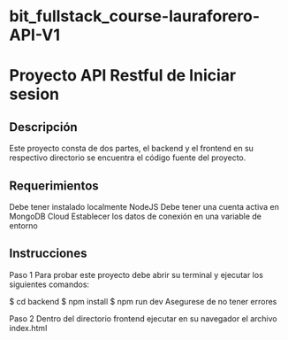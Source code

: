 # bit_fullstack_course-lauraforero-API-V1
# Proyecto API Restful de Iniciar sesion
## Descripción
Este proyecto consta de dos partes, el backend y el frontend en su respectivo directorio se encuentra el código fuente del proyecto.

## Requerimientos
Debe tener instalado localmente NodeJS
Debe tener una cuenta activa en MongoDB Cloud
Establecer los datos de conexión en una variable de entorno

## Instrucciones
Paso 1
Para probar este proyecto debe abrir su terminal y ejecutar los siguientes comandos:

$ cd backend
$ npm install
$ npm run dev
Asegurese de no tener errores

Paso 2
Dentro del directorio frontend ejecutar en su navegador el archivo index.html
